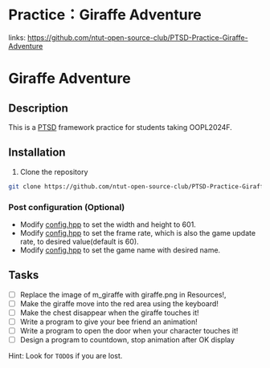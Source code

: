 # Practice：Giraffe Adventure

links: https://github.com/ntut-open-source-club/PTSD-Practice-Giraffe-Adventure

# Giraffe Adventure

## Description

This is a [PTSD](https://github.com/ntut-open-source-club/practical-tools-for-simple-design) framework practice for students taking OOPL2024F.

## Installation

1. Clone the repository

```bash
git clone https://github.com/ntut-open-source-club/PTSD-Practice-Giraffe-Adventure --recursive
```

### Post configuration (Optional)

- Modify [config.hpp](PTSD/include/config.hpp) to set the width and height to 601.
- Modify [config.hpp](PTSD/include/config.hpp) to set the frame rate, which is also the game update rate, to desired value(default is 60).
- Modify [config.hpp](PTSD/include/config.hpp) to set the game name with desired name.

## Tasks

- [ ] Replace the image of m_giraffe with giraffe.png in Resources!,
- [ ] Make the giraffe move into the red area using the keyboard!
- [ ] Make the chest disappear when the giraffe touches it!
- [ ] Write a program to give your bee friend an animation!
- [ ] Write a program to open the door when your character touches it!
- [ ] Design a program to countdown, stop animation after OK display

Hint: Look for `TODO`s if you are lost.
